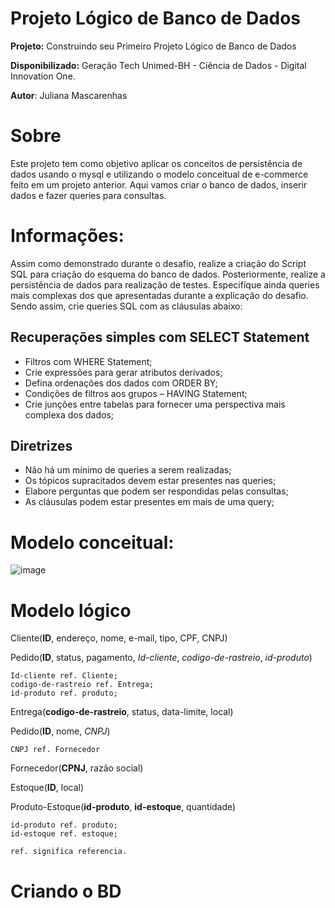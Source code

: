 # Projeto Lógico de Banco de Dados

**Projeto:** Construindo seu Primeiro Projeto Lógico de Banco de Dados
  
**Disponibilizado:** Geração Tech Unimed-BH - Ciência de Dados - Digital Innovation One.
  
 **Autor**: Juliana Mascarenhas

# Sobre 

Este projeto tem como objetivo aplicar os conceitos de persistência de dados usando o mysql e utilizando o modelo conceitual de e-commerce feito em um projeto anterior. Aqui vamos criar o banco de dados, inserir dados e fazer queries para consultas. 

# Informações: 

Assim como demonstrado durante o desafio, realize a criação do Script SQL para criação do esquema do banco de dados. Posteriormente, realize a persistência de dados para realização de testes. Especifique ainda queries mais complexas dos que apresentadas durante a explicação do desafio. Sendo assim, crie queries SQL com as cláusulas abaixo:

## Recuperações simples com SELECT Statement
* Filtros com WHERE Statement;
* Crie expressões para gerar atributos derivados;
* Defina ordenações dos dados com ORDER BY;
* Condições de filtros aos grupos – HAVING Statement;
* Crie junções entre tabelas para fornecer uma perspectiva mais complexa dos dados;

## Diretrizes
* Não há um mínimo de queries a serem realizadas;
* Os tópicos supracitados devem estar presentes nas queries;
* Elabore perguntas que podem ser respondidas pelas consultas;
* As cláusulas podem estar presentes em mais de uma query;

# Modelo conceitual: 


![image](https://user-images.githubusercontent.com/84606803/226137701-6cf08824-c0d9-4bed-a815-696e0f8fa107.png)


# Modelo lógico

Cliente(**ID**, endereço, nome, e-mail, tipo, CPF, CNPJ)

Pedido(**ID**, status, pagamento, *Id-cliente*, *codigo-de-rastreio*, *id-produto*)

    Id-cliente ref. Cliente; 
    codigo-de-rastreio ref. Entrega; 
    id-produto ref. produto;

Entrega(**codigo-de-rastreio**, status, data-limite, local)


Pedido(**ID**, nome, *CNPJ*)

    CNPJ ref. Fornecedor

Fornecedor(**CPNJ**, razão social)

Estoque(**ID**, local)

Produto-Estoque(**id-produto**, **id-estoque**, quantidade)

    id-produto ref. produto;
    id-estoque ref. estoque;

    ref. significa referencia.

# Criando o BD



